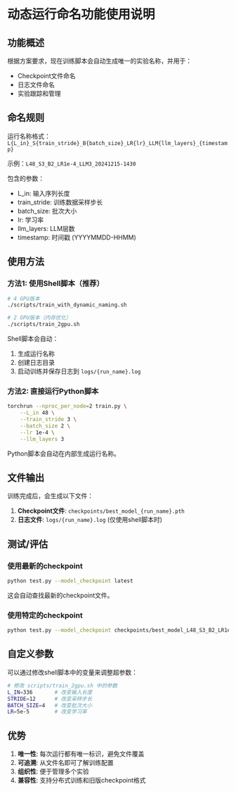 # 动态运行命名功能使用说明

## 功能概述

根据方案要求，现在训练脚本会自动生成唯一的实验名称，并用于：
- Checkpoint文件命名
- 日志文件命名
- 实验跟踪和管理

## 命名规则

运行名称格式：`L{L_in}_S{train_stride}_B{batch_size}_LR{lr}_LLM{llm_layers}_{timestamp}`

示例：`L48_S3_B2_LR1e-4_LLM3_20241215-1430`

包含的参数：
- L_in: 输入序列长度
- train_stride: 训练数据采样步长
- batch_size: 批次大小
- lr: 学习率
- llm_layers: LLM层数
- timestamp: 时间戳 (YYYYMMDD-HHMM)

## 使用方法

### 方法1: 使用Shell脚本（推荐）

```bash
# 4 GPU版本
./scripts/train_with_dynamic_naming.sh

# 2 GPU版本（内存优化）
./scripts/train_2gpu.sh
```

Shell脚本会自动：
1. 生成运行名称
2. 创建日志目录
3. 启动训练并保存日志到 `logs/{run_name}.log`

### 方法2: 直接运行Python脚本

```bash
torchrun --nproc_per_node=2 train.py \
    --L_in 48 \
    --train_stride 3 \
    --batch_size 2 \
    --lr 1e-4 \
    --llm_layers 3
```

Python脚本会自动在内部生成运行名称。

## 文件输出

训练完成后，会生成以下文件：

1. **Checkpoint文件**: `checkpoints/best_model_{run_name}.pth`
2. **日志文件**: `logs/{run_name}.log` (仅使用shell脚本时)

## 测试/评估

### 使用最新的checkpoint

```bash
python test.py --model_checkpoint latest
```

这会自动查找最新的checkpoint文件。

### 使用特定的checkpoint

```bash
python test.py --model_checkpoint checkpoints/best_model_L48_S3_B2_LR1e-4_LLM3_20241215-1430.pth
```

## 自定义参数

可以通过修改shell脚本中的变量来调整超参数：

```bash
# 修改 scripts/train_2gpu.sh 中的参数
L_IN=336       # 改变输入长度
STRIDE=12      # 改变采样步长
BATCH_SIZE=4   # 改变批次大小
LR=5e-5        # 改变学习率
```

## 优势

1. **唯一性**: 每次运行都有唯一标识，避免文件覆盖
2. **可追溯**: 从文件名即可了解训练配置
3. **组织性**: 便于管理多个实验
4. **兼容性**: 支持分布式训练和旧版checkpoint格式 